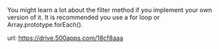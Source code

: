 You might learn a lot about the filter method if you implement your own version of it. It is recommended you use a for loop or Array.prototype.forEach().

url: https://drive.500apps.com/18cf8aaa